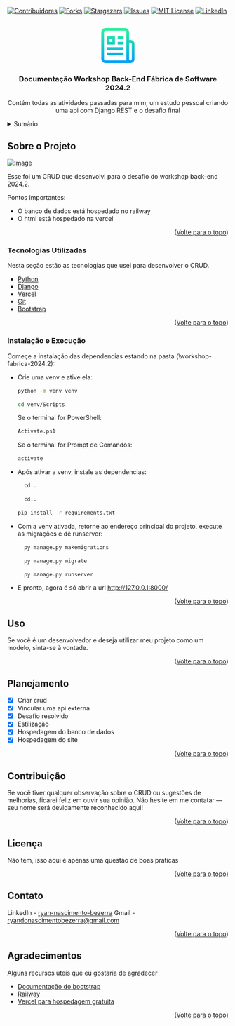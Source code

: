 <!-- Improved compatibility of back to top link: See: https://github.com/othneildrew/Best-README-Template/pull/73 -->
<a id="readme-top"></a>
<!--
*** Thanks for checking out the Best-README-Template. If you have a suggestion
*** that would make this better, please fork the repo and create a pull request
*** or simply open an issue with the tag "enhancement".
*** Don't forget to give the project a star!
*** Thanks again! Now go create something AMAZING! :D
-->



<!-- PROJECT SHIELDS -->
<!--
*** I'm using markdown "reference style" links for readability.
*** Reference links are enclosed in brackets [ ] instead of parentheses ( ).
*** See the bottom of this document for the declaration of the reference variables
*** for contributors-url, forks-url, etc. This is an optional, concise syntax you may use.
*** https://www.markdownguide.org/basic-syntax/#reference-style-link
-->
[![Contribuidores][contributors-shield]][contributors-url]
[![Forks][forks-shield]][forks-url]
[![Stargazers][stars-shield]][stars-url]
[![Issues][issues-shield]][issues-url]
[![MIT License][license-shield]][license-url]
[![LinkedIn][linkedin-shield]][linkedin-url]

[contributors-shield]: https://img.shields.io/github/contributors/RyanBezerra/workshop-fabrica-2024.2.svg
[contributors-url]: https://github.com/RyanBezerra/workshop-fabrica-2024.2/graphs/contributors
[forks-shield]: https://img.shields.io/github/forks/RyanBezerra/workshop-fabrica-2024.2.svg
[forks-url]: https://github.com/RyanBezerra/workshop-fabrica-2024.2/network/members
[stars-shield]: https://img.shields.io/github/stars/RyanBezerra/workshop-fabrica-2024.2.svg
[stars-url]: https://github.com/RyanBezerra/workshop-fabrica-2024.2/stargazers
[issues-shield]: https://img.shields.io/github/issues/RyanBezerra/workshop-fabrica-2024.2.svg
[issues-url]: https://github.com/RyanBezerra/workshop-fabrica-2024.2/issues
[license-shield]: https://img.shields.io/github/license/RyanBezerra/workshop-fabrica-2024.2.svg
[license-url]: https://github.com/RyanBezerra/workshop-fabrica-2024.2/blob/main/LICENSE
[linkedin-shield]: https://img.shields.io/badge/LinkedIn-RyanBezerra-blue
[linkedin-url]: https://www.linkedin.com/in/ryan-nascimento-bezerra/




<!-- PROJECT LOGO -->
<br />
<div align="center">
  <a href="https://github.com/othneildrew/Best-README-Template">
    <img src="images/logo.png" alt="Logo" width="80" height="80">
  </a>

  <h3 align="center">Documentação Workshop Back-End Fábrica de Software 2024.2</h3>

  <p align="center">
    Contém todas as atividades passadas para mim, um estudo pessoal criando uma api com Django REST e o desafio final
    <br />
  </p>
</div>



<!-- TABLE OF CONTENTS -->
<details>
  <summary>Sumário</summary>
  <ol>
    <li>
      <a href="#Sobre-o-Projeto">Sobre o Projeto</a>
      <ul>
        <li><a href="#Tecnologias-Utilizadas">Tecnologias Utilizadas</a></li>
      </ul>
    </li>
    <li>
      <a href="#Instalação-e-Execução">Instalação e Execução</a>
    </li>
    <li><a href="#Uso">Uso</a></li>
    <li><a href="#roadmap">Roadmap</a></li>
    <li><a href="#Contribuição">Contribuição</a></li>
    <li><a href="#Licença">Licença</a></li>
    <li><a href="#Contato">Contato</a></li>
    <li><a href="#Agradecimentos">Agradecimentos</a></li>
  </ol>
</details>



<!-- ABOUT THE PROJECT -->
## Sobre o Projeto

[![image](https://github.com/user-attachments/assets/93952ccb-5635-4cf2-8572-a2f5dc989aec)](https://workshop-fabrica-2024-2.vercel.app)

Esse foi um CRUD que desenvolvi para o desafio do workshop back-end 2024.2.

Pontos importantes:

* O banco de dados está hospedado no railway
* O html está hospedado na vercel

<p align="right">(<a href="#readme-top">Volte para o topo</a>)</p>



### Tecnologias Utilizadas

Nesta seção estão as tecnologias que usei para desenvolver o CRUD.

* [Python](https://www.python.org)
* [Django](https://www.djangoproject.com)
* [Vercel](https://vercel.com)
* [Git](https://git-scm.com)
* [Bootstrap](https://getbootstrap.com)


<p align="right">(<a href="#readme-top">Volte para o topo</a>)</p>

### Instalação e Execução

Começe a instalação das dependencias estando na pasta (\workshop-fabrica-2024.2):

* Crie uma venv e ative ela:
  ```sh
  python -m venv venv
  ```
  ```sh
  cd venv/Scripts
  ```
  Se o terminal for PowerShell:
  ```sh
  Activate.ps1
  ```
  Se o terminal for Prompt de Comandos:
  ```sh
  activate
  ```
  
* Após ativar a venv, instale as dependencias:
  ```sh
    cd..
    ```
  ```sh
    cd..
    ```
  ```sh
  pip install -r requirements.txt
  ```
* Com a venv ativada, retorne ao endereço principal do projeto, execute as migrações e dê runserver:
  ```sh
    py manage.py makemigrations
    ```
  ```sh
    py manage.py migrate
    ```
  ```sh
    py manage.py runserver
    ```
* E pronto, agora é só abrir a url http://127.0.0.1:8000/

<p align="right">(<a href="#readme-top">Volte para o topo</a>)</p>



<!-- USAGE EXAMPLES -->
## Uso

Se você é um desenvolvedor e deseja utilizar meu projeto como um modelo, sinta-se à vontade.

<p align="right">(<a href="#readme-top">Volte para o topo</a>)</p>



<!-- ROADMAP -->
## Planejamento

- [x] Criar crud
- [x] Vincular uma api externa
- [x] Desafio resolvido
- [x] Estilização
- [x] Hospedagem do banco de dados
- [x] Hospedagem do site

<p align="right">(<a href="#readme-top">Volte para o topo</a>)</p>



<!-- CONTRIBUTING -->
## Contribuição

Se você tiver qualquer observação sobre o CRUD ou sugestões de melhorias, ficarei feliz em ouvir sua opinião. Não hesite em me contatar — seu nome será devidamente reconhecido aqui!

<p align="right">(<a href="#readme-top">Volte para o topo</a>)</p>



<!-- LICENSE -->
## Licença

Não tem, isso aqui é apenas uma questão de boas praticas

<p align="right">(<a href="#readme-top">Volte para o topo</a>)</p>



<!-- CONTACT -->
## Contato

LinkedIn - [ryan-nascimento-bezerra](https://www.linkedin.com/in/ryan-nascimento-bezerra/) 
Gmail - ryandonascimentobezerra@gmail.com

<p align="right">(<a href="#readme-top">Volte para o topo</a>)</p>



<!-- ACKNOWLEDGMENTS -->
## Agradecimentos

Alguns recursos uteis que eu gostaria de agradecer

* [Documentação do bootstrap](https://getbootstrap.com/docs/5.3/getting-started/introduction/)
* [Railway](https://railway.app)
* [Vercel para hospedagem gratuita](https://vercel.com)

<p align="right">(<a href="#readme-top">Volte para o topo</a>)</p>



<!-- MARKDOWN LINKS & IMAGES -->
<!-- https://www.markdownguide.org/basic-syntax/#reference-style-links -->
[contributors-shield]: https://img.shields.io/github/contributors/othneildrew/Best-README-Template.svg?style=for-the-badge
[contributors-url]: https://github.com/othneildrew/Best-README-Template/graphs/contributors
[forks-shield]: https://img.shields.io/github/forks/othneildrew/Best-README-Template.svg?style=for-the-badge
[forks-url]: https://github.com/othneildrew/Best-README-Template/network/members
[stars-shield]: https://img.shields.io/github/stars/othneildrew/Best-README-Template.svg?style=for-the-badge
[stars-url]: https://github.com/othneildrew/Best-README-Template/stargazers
[issues-shield]: https://img.shields.io/github/issues/othneildrew/Best-README-Template.svg?style=for-the-badge
[issues-url]: https://github.com/othneildrew/Best-README-Template/issues
[license-shield]: https://img.shields.io/github/license/othneildrew/Best-README-Template.svg?style=for-the-badge
[license-url]: https://github.com/othneildrew/Best-README-Template/blob/master/LICENSE.txt
[linkedin-shield]: https://img.shields.io/badge/-LinkedIn-black.svg?style=for-the-badge&logo=linkedin&colorB=555
[linkedin-url]: https://linkedin.com/in/othneildrew
[product-screenshot]: images/screenshot.png
[Next.js]: https://img.shields.io/badge/next.js-000000?style=for-the-badge&logo=nextdotjs&logoColor=white
[Next-url]: https://nextjs.org/
[React.js]: https://img.shields.io/badge/React-20232A?style=for-the-badge&logo=react&logoColor=61DAFB
[React-url]: https://reactjs.org/
[Vue.js]: https://img.shields.io/badge/Vue.js-35495E?style=for-the-badge&logo=vuedotjs&logoColor=4FC08D
[Vue-url]: https://vuejs.org/
[Angular.io]: https://img.shields.io/badge/Angular-DD0031?style=for-the-badge&logo=angular&logoColor=white
[Angular-url]: https://angular.io/
[Svelte.dev]: https://img.shields.io/badge/Svelte-4A4A55?style=for-the-badge&logo=svelte&logoColor=FF3E00
[Svelte-url]: https://svelte.dev/
[Laravel.com]: https://img.shields.io/badge/Laravel-FF2D20?style=for-the-badge&logo=laravel&logoColor=white
[Laravel-url]: https://laravel.com
[Bootstrap.com]: https://img.shields.io/badge/Bootstrap-563D7C?style=for-the-badge&logo=bootstrap&logoColor=white
[Bootstrap-url]: https://getbootstrap.com
[JQuery.com]: https://img.shields.io/badge/jQuery-0769AD?style=for-the-badge&logo=jquery&logoColor=white
[JQuery-url]: https://jquery.com 
